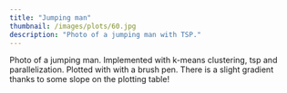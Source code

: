 ```yaml
---
title: "Jumping man"
thumbnail: /images/plots/60.jpg
description: "Photo of a jumping man with TSP."
---
```


Photo of a jumping man. Implemented with k-means clustering, tsp and parallelization. Plotted with with a brush pen. There is a slight gradient thanks to some slope on the plotting table!
